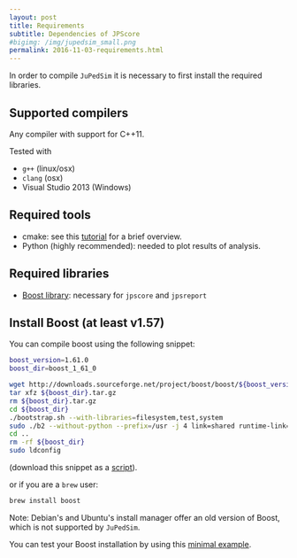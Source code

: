 ```yaml
---
layout: post
title: Requirements
subtitle: Dependencies of JPScore
#bigimg: /img/jupedsim_small.png
permalink: 2016-11-03-requirements.html
---
```


In order to compile `JuPedSim` it is necessary to first install the required libraries. 

## Supported compilers

Any compiler with support for C++11. 

Tested with   

- `g++` (linux/osx)
- `clang` (osx)
- Visual Studio 2013 (Windows)

## Required tools 

- cmake: see this [tutorial](https://www.johnlamp.net/cmake-tutorial-1-getting-started.html) for a brief overview.  
- Python (highly recommended): needed to plot results of analysis. 

## Required libraries 

- [Boost library](http://www.boost.org/): necessary for `jpscore` and `jpsreport`



## Install Boost (at least v1.57)

You can compile boost using the following snippet:

```bash
boost_version=1.61.0
boost_dir=boost_1_61_0

wget http://downloads.sourceforge.net/project/boost/boost/${boost_version}/${boost_dir}.tar.gz
tar xfz ${boost_dir}.tar.gz
rm ${boost_dir}.tar.gz
cd ${boost_dir}
./bootstrap.sh --with-libraries=filesystem,test,system
sudo ./b2 --without-python --prefix=/usr -j 4 link=shared runtime-link=shared install
cd ..
rm -rf ${boost_dir}
sudo ldconfig
```

(download this snippet as a [script](https://gitlab.version.fz-juelich.de/jupedsim/jpscore/snippets/7)).

or if you are a `brew` user:

```bash
brew install boost
```

Note: Debian's and Ubuntu's install manager offer an old version of Boost, which is not supported by `JuPedSim`.


You can test your Boost installation by using this [minimal example](2016-11-04-boost.html).
